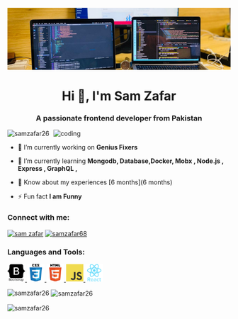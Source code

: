 ![logo](git1.png)
<h1 align="center">Hi 👋, I'm Sam Zafar</h1>
<h3 align="center">A passionate frontend developer from Pakistan</h3>
<img align="right" alt="coding" width="400" src="https://camo.githubusercontent.com/cae12fddd9d6982901d82580bdf321d81fb299141098ca1c2d4891870827bf17/68747470733a2f2f6d69726f2e6d656469756d2e636f6d2f6d61782f313336302f302a37513379765349765f7430696f4a2d5a2e676966">

<p align="left"> <img src="https://komarev.com/ghpvc/?username=samzafar26&label=Profile%20views&color=0e75b6&style=flat" alt="samzafar26" /> </p>

- 🔭 I’m currently working on **Genius Fixers**

- 🌱 I’m currently learning **Mongodb, Database,Docker, Mobx , Node.js , Express , GraphQL ,**

- 📄 Know about my experiences [6 months](6 months)

- ⚡ Fun fact **I am Funny**

<h3 align="left">Connect with me:</h3>
<p align="left">
<a href="https://fb.com/sam zafar" target="blank"><img align="center" src="https://raw.githubusercontent.com/rahuldkjain/github-profile-readme-generator/master/src/images/icons/Social/facebook.svg" alt="sam zafar" height="30" width="40" /></a>
<a href="https://instagram.com/samzafar68" target="blank"><img align="center" src="https://raw.githubusercontent.com/rahuldkjain/github-profile-readme-generator/master/src/images/icons/Social/instagram.svg" alt="samzafar68" height="30" width="40" /></a>
</p>

<h3 align="left">Languages and Tools:</h3>
<p align="left"> <a href="https://getbootstrap.com" target="_blank" rel="noreferrer"> <img src="https://raw.githubusercontent.com/devicons/devicon/master/icons/bootstrap/bootstrap-plain-wordmark.svg" alt="bootstrap" width="40" height="40"/> </a> <a href="https://www.w3schools.com/css/" target="_blank" rel="noreferrer"> <img src="https://raw.githubusercontent.com/devicons/devicon/master/icons/css3/css3-original-wordmark.svg" alt="css3" width="40" height="40"/> </a> <a href="https://www.w3.org/html/" target="_blank" rel="noreferrer"> <img src="https://raw.githubusercontent.com/devicons/devicon/master/icons/html5/html5-original-wordmark.svg" alt="html5" width="40" height="40"/> </a> <a href="https://developer.mozilla.org/en-US/docs/Web/JavaScript" target="_blank" rel="noreferrer"> <img src="https://raw.githubusercontent.com/devicons/devicon/master/icons/javascript/javascript-original.svg" alt="javascript" width="40" height="40"/> </a> <a href="https://reactjs.org/" target="_blank" rel="noreferrer"> <img src="https://raw.githubusercontent.com/devicons/devicon/master/icons/react/react-original-wordmark.svg" alt="react" width="40" height="40"/> </a> </p>

<p><img align="left" src="https://github-readme-stats.vercel.app/api/top-langs?username=samzafar26&show_icons=true&locale=en&layout=compact" alt="samzafar26" /></p>

<p>&nbsp;<img align="center" src="https://github-readme-stats.vercel.app/api?username=samzafar26&show_icons=true&locale=en" alt="samzafar26" /></p>

<p><img align="center" src="https://github-readme-streak-stats.herokuapp.com/?user=samzafar26&" alt="samzafar26" /></p>
